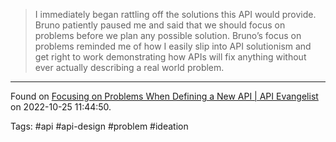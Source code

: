 > I immediately began rattling off the solutions this API would provide. Bruno patiently paused me and said that we should focus on problems before we plan any possible solution. Bruno’s focus on problems reminded me of how I easily slip into API solutionism and get right to work demonstrating how APIs will fix anything without ever actually describing a real world problem.

---

Found on [Focusing on Problems When Defining a New API | API Evangelist](https://apievangelist.com/2022/10/24/focusing-on-problems-when-defining-a-new-api/) on 2022-10-25 11:44:50.

Tags: #api #api-design #problem #ideation